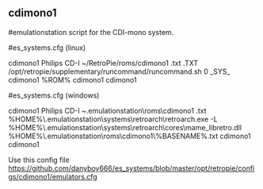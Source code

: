 ## cdimono1

#emulationstation script for the CDI-mono system.

#es_systems.cfg (linux)

<system>
    <name>cdimono1</name>
    <fullname>Philips CD-I</fullname>
    <path>~/RetroPie/roms/cdimono1</path>
    <extension>.txt .TXT</extension>
<!--    <extension>.chd .zip .bin .cue .CHD .BIN .CUE .ZIP</extension> -->
    <command>/opt/retropie/supplementary/runcommand/runcommand.sh 0 _SYS_ cdimono1 %ROM%</command>
    <platform>cdimono1</platform>
    <theme>cdimono1</theme>
</system>
  

#es_systems.cfg (windows)


<system>
    <name>cdimono1</name>
    <fullname>Philips CD-I</fullname>
    <path>~.emulationstation\roms\cdimono1</path>
	<extension>.txt</extension>
	<command>%HOME%\.emulationstation\systems\retroarch\retroarch.exe -L %HOME%\.emulationstation\systems\retroarch\cores\mame_libretro.dll %HOME%\.emulationstation\roms\cdimono1\%BASENAME%.txt</command>
<!--	<command>%HOME%\.emulationstation\systems\retroarch\scripts\cdimono1.bat %BASENAME%</command> -->
    <platform>cdimono1</platform>
    <theme>cdimono1</theme>
</system>


Use this config file https://github.com/danyboy666/es_systems/blob/master/opt/retropie/configs/cdimono1/emulators.cfg

